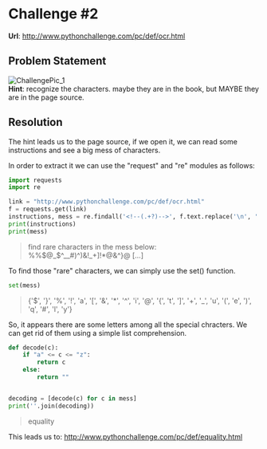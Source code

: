 # Challenge #2
**Url**: http://www.pythonchallenge.com/pc/def/ocr.html<br/>
## Problem Statement
![ChallengePic_1](http://www.pythonchallenge.com/pc/def/ocr.jpg)<br/>
**Hint**: recognize the characters. maybe they are in the book, but MAYBE they are in the page source.
## Resolution
The hint leads us to the page source, if we open it, we can read some instructions and see a big mess of characters.

In order to extract it we can use the "request" and "re" modules as follows:
```python
import requests
import re

link = "http://www.pythonchallenge.com/pc/def/ocr.html"
f = requests.get(link)
instructions, mess = re.findall('<!--(.+?)-->', f.text.replace('\n', ''))
print(instructions)
print(mess)
```
> find rare characters in the mess below: <br>
> %%$@_$^__#)^)&!_+]!*@&^}@ [...]

To find those "rare" characters, we can simply use the set() function.
```python
set(mess)
```
> {'$', '}', '%', '!', 'a', '[', '&', '*', '^', 'i', '@', '{', 't', ']', '+', '_', 'u', '(', 'e', ')', 'q', '#', 'l', 'y'}

So, it appears there are some letters among all the special chracters. We can get rid of them using a simple list comprehension.
```python
def decode(c):
    if "a" <= c <= "z":
        return c
    else:
        return ""


decoding = [decode(c) for c in mess]
print(''.join(decoding))
```
> equality

This leads us to: http://www.pythonchallenge.com/pc/def/equality.html

